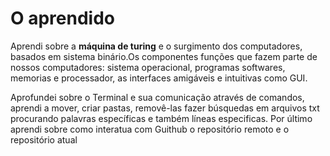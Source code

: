 # O aprendido
Aprendi sobre a **máquina de turing** e o surgimento dos computadores, basados em sistema binário.Os componentes funções que fazem parte de nossos computadores: sistema operacional, programas softwares, memorias e processador, as interfaces  amigáveis e intuitivas como GUI.

Aprofundei sobre o Terminal e sua comunicação através de comandos, aprendi a mover, criar  pastas, removê-las fazer búsquedas em arquivos txt procurando palavras específicas e também líneas especificas.
Por último aprendi sobre como interatua com Guithub o repositório remoto e o repositório atual
